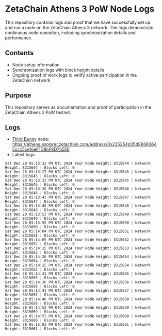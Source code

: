 # ZetaChain Athens 3 PoW Node Logs
This repository contains logs and proof that we have successfully set up and run a node on the ZetaChain Athens 3 network. The logs demonstrate continuous node operation, including synchronization details and performance.

## Contents
- Node setup information
- Synchronization logs with block height details
- Ongoing proof of work logs to verify active participation in the ZetaChain network

## Purpose
This repository serves as documentation and proof of participation in the ZetaChain Athens 3 PoW testnet.

## Logs

- [Third Bunny](https://thirdbunny.xyz/) node: https://athens.explorer.zetachain.com/address/0x225254d35dE666064Eccc5ce16eF1D8bF8D7b5EE
- Latest logs:
```
Sat Dec 28 05:13:22 PM UTC 2024 Your Node Height: 8315644 | Network Height: 8315644 | Blocks Left: 0
Sat Dec 28 05:13:27 PM UTC 2024 Your Node Height: 8315645 | Network Height: 8315645 | Blocks Left: 0
Sat Dec 28 05:13:33 PM UTC 2024 Your Node Height: 8315645 | Network Height: 8315645 | Blocks Left: 0
Sat Dec 28 05:13:38 PM UTC 2024 Your Node Height: 8315646 | Network Height: 8315646 | Blocks Left: 0
Sat Dec 28 05:13:43 PM UTC 2024 Your Node Height: 8315647 | Network Height: 8315647 | Blocks Left: 0
Sat Dec 28 05:13:48 PM UTC 2024 Your Node Height: 8315648 | Network Height: 8315648 | Blocks Left: 0
Sat Dec 28 05:13:53 PM UTC 2024 Your Node Height: 8315649 | Network Height: 8315649 | Blocks Left: 0
Sat Dec 28 05:13:59 PM UTC 2024 Your Node Height: 8315650 | Network Height: 8315650 | Blocks Left: 0
Sat Dec 28 05:14:04 PM UTC 2024 Your Node Height: 8315651 | Network Height: 8315651 | Blocks Left: 0
Sat Dec 28 05:14:09 PM UTC 2024 Your Node Height: 8315652 | Network Height: 8315652 | Blocks Left: 0
Sat Dec 28 05:14:15 PM UTC 2024 Your Node Height: 8315653 | Network Height: 8315653 | Blocks Left: 0
Sat Dec 28 05:14:20 PM UTC 2024 Your Node Height: 8315654 | Network Height: 8315654 | Blocks Left: 0
Sat Dec 28 05:14:25 PM UTC 2024 Your Node Height: 8315654 | Network Height: 8315655 | Blocks Left: 1
Sat Dec 28 05:14:31 PM UTC 2024 Your Node Height: 8315655 | Network Height: 8315655 | Blocks Left: 0
Sat Dec 28 05:14:36 PM UTC 2024 Your Node Height: 8315656 | Network Height: 8315656 | Blocks Left: 0
Sat Dec 28 05:14:41 PM UTC 2024 Your Node Height: 8315657 | Network Height: 8315657 | Blocks Left: 0
Sat Dec 28 05:14:46 PM UTC 2024 Your Node Height: 8315658 | Network Height: 8315658 | Blocks Left: 0
Sat Dec 28 05:14:52 PM UTC 2024 Your Node Height: 8315659 | Network Height: 8315659 | Blocks Left: 0
Sat Dec 28 05:14:57 PM UTC 2024 Your Node Height: 8315660 | Network Height: 8315660 | Blocks Left: 0
Sat Dec 28 05:15:02 PM UTC 2024 Your Node Height: 8315661 | Network Height: 8315661 | Blocks Left: 0
```
